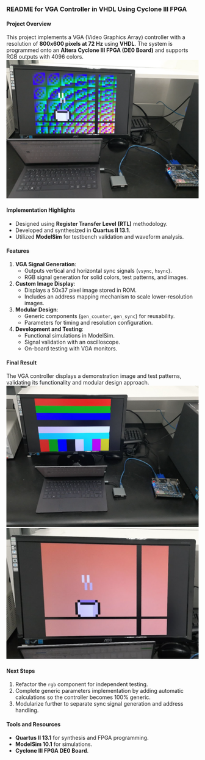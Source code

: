 ### README for VGA Controller in VHDL Using Cyclone III FPGA

#### Project Overview
This project implements a VGA (Video Graphics Array) controller with a resolution of **800x600 pixels at 72 Hz** using **VHDL**. The system is programmed onto an **Altera Cyclone III FPGA (DE0 Board)** and supports RGB outputs with 4096 colors.
![alt text](https://github.com/ZT-715/vga-controller-VHDL/blob/master/Terceiro%20teste%20-%20gradiente.png?raw=true)


#### Implementation Highlights
- Designed using **Register Transfer Level (RTL)** methodology.
- Developed and synthesized in **Quartus II 13.1**.
- Utilized **ModelSim** for testbench validation and waveform analysis.

#### Features
1. **VGA Signal Generation**:
   - Outputs vertical and horizontal sync signals (`vsync`, `hsync`).
   - RGB signal generation for solid colors, test patterns, and images.
2. **Custom Image Display**:
   - Displays a 50x37 pixel image stored in ROM.
   - Includes an address mapping mechanism to scale lower-resolution images.
3. **Modular Design**:
   - Generic components (`gen_counter`, `gen_sync`) for reusability.
   - Parameters for timing and resolution configuration.
4. **Development and Testing**:
   - Functional simulations in ModelSim.
   - Signal validation with an oscilloscope.
   - On-board testing with VGA monitors.

#### Final Result
The VGA controller displays a demonstration image and test patterns, validating its functionality and modular design approach.
![alt text](https://github.com/ZT-715/vga-controller-VHDL/blob/master/Segundo%20teste%20-%20barras%20coloridas.png?raw=true)
![alt text](https://github.com/ZT-715/vga-controller-VHDL/blob/master/imagem%20final.png?raw=true)

#### Next Steps
1. Refactor the `rgb` component for independent testing.
2. Complete generic parameters implementation by adding automatic calculations so the controller becomes 100% generic.
3. Modularize further to separate sync signal generation and address handling.

#### Tools and Resources
- **Quartus II 13.1** for synthesis and FPGA programming.
- **ModelSim 10.1** for simulations.
- **Cyclone III FPGA DE0 Board**.

